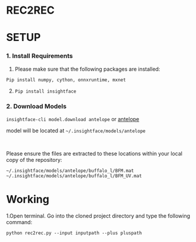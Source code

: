 # REC2REC


# SETUP
### 1. Install Requirements

1. Please make sure that the following packages are installed:

```
Pip install numpy, cython, onnxruntime, mxnet 
```
  
2. ```Pip install insightface```


### 2. Download Models
  ```insightface-cli model.download antelope```
  or [antelope](https://onedrive.live.com/?authkey=%21ADJ0aAOSsc90neY&cid=4A83B6B633B029CC&id=4A83B6B633B029CC%215837&parId=4A83B6B633B029CC%215834&action=locate)
  
  model will be located at ```~/.insightface/models/antelope```
  
  <br>
  
  Please ensure the files are extracted to these locations within your local copy of the repository:
  ```
  ~/.insightface/models/antelope/buffalo_l/BFM.mat
  ~/.insightface/models/antelope/buffalo_l/BFM_UV.mat
  ```

# Working

1.Open terminal. Go into the cloned project directory and type the following command:
```
python rec2rec.py --input inputpath --plus pluspath
```
